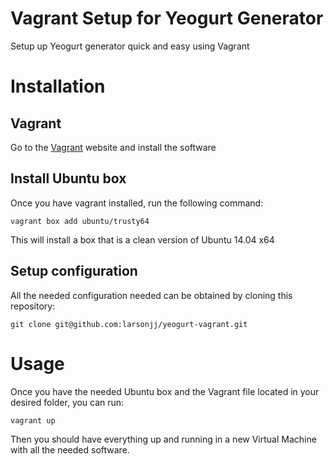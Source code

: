 Vagrant Setup for Yeogurt Generator
===============

Setup up Yeogurt generator quick and easy using Vagrant

# Installation

## Vagrant
Go to the [Vagrant](https://docs.vagrantup.com/v2/installation/index.html) website and install the software

## Install Ubuntu box
Once you have vagrant installed, run the following command:

```
vagrant box add ubuntu/trusty64
```

This will install a box that is a clean version of Ubuntu 14.04 x64

## Setup configuration
All the needed configuration needed can be obtained by cloning this repository:

```
git clone git@github.com:larsonjj/yeogurt-vagrant.git
```

# Usage

Once you have the needed Ubuntu box and the Vagrant file located in your desired folder, you can run:

```
vagrant up
```

Then you should have everything up and running in a new Virtual Machine with all the needed software.
